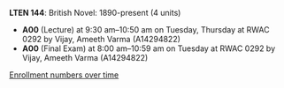 **LTEN 144**: British Novel: 1890-present (4 units)

- **A00** (Lecture) at 9:30 am–10:50 am on Tuesday, Thursday at RWAC 0292 by Vijay, Ameeth Varma (A14294822)
- **A00** (Final Exam) at 8:00 am–10:59 am on Tuesday at RWAC 0292 by Vijay, Ameeth Varma (A14294822)

[Enrollment numbers over time](./LTEN144.tsv)
